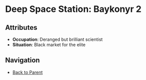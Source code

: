 # Deep Space Station: Baykonyr 2

## Attributes
- **Occupation**: Deranged but brilliant scientist
- **Situation**: Black market for the elite


## Navigation
- [Back to Parent](../)
